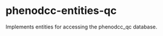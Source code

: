 phenodcc-entities-qc
====================

Implements entities for accessing the phenodcc_qc database.
